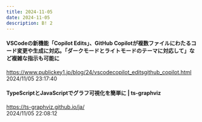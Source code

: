 ```yaml
---
title: 2024-11-05
date: 2024-11-05
description: B! 2
---
```


#### VSCodeの新機能「Copilot Edits」、GitHub Copilotが複数ファイルにわたるコード変更や生成に対応。「ダークモードとライトモードのテーマに対応して」など複雑な指示も可能に
https://www.publickey1.jp/blog/24/vscodecopilot_editsgithub_copilot.html<br>
2024/11/05 23:17:40<br>


#### TypeScriptとJavaScriptでグラフ可視化を簡単に | ts-graphviz
https://ts-graphviz.github.io/ja/<br>
2024/11/05 22:08:12<br>


